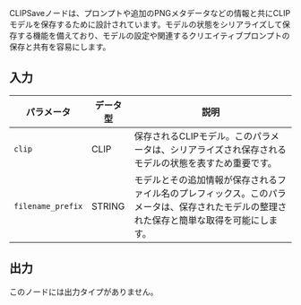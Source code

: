 CLIPSaveノードは、プロンプトや追加のPNGメタデータなどの情報と共にCLIPモデルを保存するために設計されています。モデルの状態をシリアライズして保存する機能を備えており、モデルの設定や関連するクリエイティブプロンプトの保存と共有を容易にします。

## 入力

| パラメータ | データ型 | 説明 |
|-----------|-------------|-------------|
| `clip`    | CLIP      | 保存されるCLIPモデル。このパラメータは、シリアライズされ保存されるモデルの状態を表すため重要です。 |
| `filename_prefix` | STRING   | モデルとその追加情報が保存されるファイル名のプレフィックス。このパラメータは、保存されたモデルの整理された保存と簡単な取得を可能にします。 |

## 出力

このノードには出力タイプがありません。
